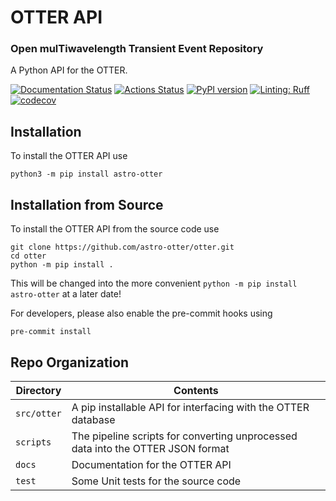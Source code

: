 # OTTER API
### **O**pen mul**T**iwavelength **T**ransient **E**vent **R**epository

A Python API for the OTTER.

[actions-badge]:            https://github.com/astro-otter/otter/workflows/CI/badge.svg
[actions-link]:             https://github.com/astro-otter/otter/actions
[black-badge]:              https://img.shields.io/badge/code%20style-black-000000.svg
[black-link]:               https://github.com/psf/black
[conda-badge]:              https://img.shields.io/conda/vn/conda-forge/hepfile
[conda-link]:               https://github.com/conda-forge/hepfile-feedstock
[github-discussions-badge]: https://img.shields.io/static/v1?label=Discussions&message=Ask&color=blue&logo=github
[github-discussions-link]:  https://github.com/mattbellis/hepfile/discussions
[gitter-badge]:             https://badges.gitter.im/https://github.com/mattbellis/hepfile/community.svg
[gitter-link]:              https://gitter.im/https://github.com/mattbellis/hepfile/community?utm_source=badge&utm_medium=badge&utm_campaign=pr-badge
[pypi-link]:                https://pypi.org/project/astro-otter/
[pypi-platforms]:           https://img.shields.io/pypi/pyversions/astro-otter
[pypi-version]:             https://badge.fury.io/py/astro-otter.svg
[rtd-badge]:                https://readthedocs.org/projects/otter/badge/?version=latest
[rtd-link]:                 https://otter.readthedocs.io/en/latest/?badge=latest
[sk-badge]:                 https://scikit-hep.org/assets/images/Scikit--HEP-Project-blue.svg
[ruff-badge]:               https://img.shields.io/endpoint?url=https://raw.githubusercontent.com/charliermarsh/ruff/main/assets/badge/v2.json
[ruff-link]:                https://github.com/astral-sh/ruff
[codecov-badge]:            https://codecov.io/gh/astro-otter/otter/graph/badge.svg?token=BtCerOdTc0
[codecov-link]:             https://codecov.io/gh/astro-otter/otter

[![Documentation Status](https://readthedocs.org/projects/astro-otter/badge/?version=latest)](https://astro-otter.readthedocs.io/en/latest/?badge=latest)
[![Actions Status][actions-badge]][actions-link]
[![PyPI version][pypi-version]][pypi-link]
[![Linting: Ruff][ruff-badge]][ruff-link]
[![codecov][codecov-badge]][codecov-link]

## Installation
To install the OTTER API use
```
python3 -m pip install astro-otter
```

## Installation from Source
To install the OTTER API from the source code use
```
git clone https://github.com/astro-otter/otter.git
cd otter
python -m pip install .
```
This will be changed into the more convenient `python -m pip install astro-otter` at a later date!

For developers, please also enable the pre-commit hooks using
```
pre-commit install
```

## Repo Organization
| Directory | Contents |
|------------|------------|
| `src/otter` | A pip installable API for interfacing with the OTTER database|
| `scripts` | The pipeline scripts for converting unprocessed data into the OTTER JSON format|
| `docs` | Documentation for the OTTER API |
| `test` | Some Unit tests for the source code |

